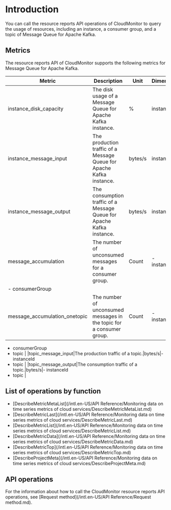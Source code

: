 # Introduction

You can call the resource reports API operations of CloudMonitor to query the usage of resources, including an instance, a consumer group, and a topic of Message Queue for Apache Kafka.

## Metrics

The resource reports API of CloudMonitor supports the following metrics for Message Queue for Apache Kafka.

|Metric|Description|Unit|Dimension|
|------|-----------|----|---------|
|instance\_disk\_capacity|The disk usage of a Message Queue for Apache Kafka instance.|%|instanceId|
|instance\_message\_input|The production traffic of a Message Queue for Apache Kafka instance.|bytes/s|instanceId|
|instance\_message\_output|The consumption traffic of a Message Queue for Apache Kafka instance.|bytes/s|instanceId|
|message\_accumulation|The number of unconsumed messages for a consumer group.|Count|-   instanceId
-   consumerGroup |
|message\_accumulation\_onetopic|The number of unconsumed messages in the topic for a consumer group.|Count|-   instanceId
-   consumerGroup
-   topic |
|topic\_message\_input|The production traffic of a topic.|bytes/s|-   instanceId
-   topic |
|topic\_message\_output|The consumption traffic of a topic.|bytes/s|-   instanceId
-   topic |

## List of operations by function

-   [DescribeMetricMetaList](/intl.en-US/API Reference/Monitoring data on time series metrics of cloud services/DescribeMetricMetaList.md)
-   [DescribeMetricLast](/intl.en-US/API Reference/Monitoring data on time series metrics of cloud services/DescribeMetricLast.md)
-   [DescribeMetricList](/intl.en-US/API Reference/Monitoring data on time series metrics of cloud services/DescribeMetricList.md)
-   [DescribeMetricData](/intl.en-US/API Reference/Monitoring data on time series metrics of cloud services/DescribeMetricData.md)
-   [DescribeMetricTop](/intl.en-US/API Reference/Monitoring data on time series metrics of cloud services/DescribeMetricTop.md)
-   [DescribeProjectMeta](/intl.en-US/API Reference/Monitoring data on time series metrics of cloud services/DescribeProjectMeta.md)

## API operations

For the information about how to call the CloudMonitor resource reports API operations, see [Request method](/intl.en-US/API Reference/Request method.md).

